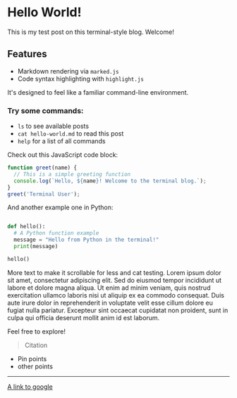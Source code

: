 # Hello World!

This is my test post on this terminal-style blog. Welcome!

## Features
* Markdown rendering via `marked.js`
* Code syntax highlighting with `highlight.js`

It's designed to feel like a familiar command-line environment.

### Try some commands:
- `ls` to see available posts
- `cat hello-world.md` to read this post
- `help` for a list of all commands

Check out this JavaScript code block:
```javascript
function greet(name) {
  // This is a simple greeting function
  console.log(`Hello, ${name}! Welcome to the terminal blog.`);
}
greet('Terminal User');
```
And another example one in Python:

```python

def hello():
  # A Python function example
  message = "Hello from Python in the terminal!"
  print(message)

hello()
```

More text to make it scrollable for less and cat testing.
Lorem ipsum dolor sit amet, consectetur adipiscing elit. Sed do eiusmod tempor incididunt ut labore et dolore magna aliqua.
Ut enim ad minim veniam, quis nostrud exercitation ullamco laboris nisi ut aliquip ex ea commodo consequat.
Duis aute irure dolor in reprehenderit in voluptate velit esse cillum dolore eu fugiat nulla pariatur.
Excepteur sint occaecat cupidatat non proident, sunt in culpa qui officia deserunt mollit anim id est laborum.

Feel free to explore!

> Citation

- Pin points
- other points
---
[A link to google](https://google.com)
